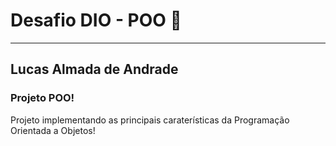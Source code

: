 # Desafio DIO - POO :book:
----------------
## Lucas Almada de Andrade


### Projeto POO!

Projeto implementando as principais caraterísticas da Programação Orientada a Objetos!
